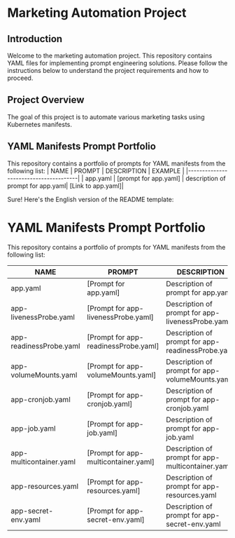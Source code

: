 # Marketing Automation Project
## Introduction
Welcome to the marketing automation project. This repository contains YAML files for implementing prompt engineering solutions. Please follow the instructions below to understand the project requirements and how to proceed.

## Project Overview
The goal of this project is to automate various marketing tasks using Kubernetes manifests.

## YAML Manifests Prompt Portfolio
This repository contains a portfolio of prompts for YAML manifests from the following list:
| NAME | PROMPT | DESCRIPTION | EXAMPLE |
|---------------------------------------|
| app.yaml | [prompt for app.yaml] | description of prompt for app.yaml| [Link to app.yaml]|

Sure! Here's the English version of the README template:

# YAML Manifests Prompt Portfolio

This repository contains a portfolio of prompts for YAML manifests from the following list:

| NAME                       | PROMPT                      | DESCRIPTION         | EXAMPLE                           |
| -------------------------- | --------------------------- | -------------------- | --------------------------------- |
| app.yaml                   | [Prompt for app.yaml]       | Description of prompt for app.yaml     | [Link to app.yaml]           |
| app-livenessProbe.yaml     | [Prompt for app-livenessProbe.yaml]     | Description of prompt for app-livenessProbe.yaml     | [Link to app-livenessProbe.yaml]     |
| app-readinessProbe.yaml    | [Prompt for app-readinessProbe.yaml]    | Description of prompt for app-readinessProbe.yaml    | [Link to app-readinessProbe.yaml]    |
| app-volumeMounts.yaml      | [Prompt for app-volumeMounts.yaml]      | Description of prompt for app-volumeMounts.yaml      | [Link to app-volumeMounts.yaml]      |
| app-cronjob.yaml           | [Prompt for app-cronjob.yaml]           | Description of prompt for app-cronjob.yaml           | [Link to app-cronjob.yaml]           |
| app-job.yaml               | [Prompt for app-job.yaml]               | Description of prompt for app-job.yaml               | [Link to app-job.yaml]               |
| app-multicontainer.yaml    | [Prompt for app-multicontainer.yaml]    | Description of prompt for app-multicontainer.yaml    | [Link to app-multicontainer.yaml]    |
| app-resources.yaml         | [Prompt for app-resources.yaml]         | Description of prompt for app-resources.yaml         | [Link to app-resources.yaml]         |
| app-secret-env.yaml        | [Prompt for app-secret-env.yaml]        | Description of prompt for app-secret-env.yaml        | [Link to app-secret-env.yaml]        |

